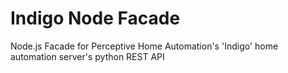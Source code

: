 <h1>Indigo Node Facade</h1>

Node.js Facade for Perceptive Home Automation's 'Indigo' home automation server's python REST API